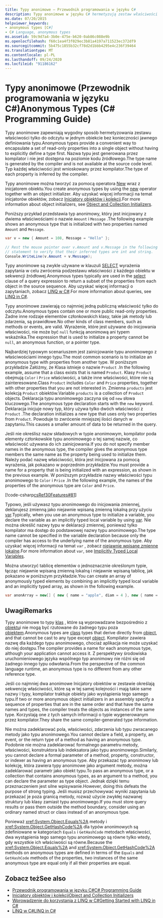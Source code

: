 ```yaml
---
title: Typy anonimowe — Przewodnik programowania w języku C#
description: Typy anonimowe w języku C# hermetyzują zestaw właściwości tylko do odczytu w obiekcie bez konieczności jawnego definiowania typu. Kompilator generuje nazwę.
ms.date: 07/20/2015
helpviewer_keywords:
- anonymous types [C#]
- C# Language, anonymous types
ms.assetid: 59c9d7a4-3b0e-475e-b620-0ab86c088e9b
ms.openlocfilehash: f60c1ea4f3f029ec3b81a4197a711523ec372df9
ms.sourcegitcommit: 5b475c1855b32cf78d2d1bbb4295e4c236f39464
ms.translationtype: MT
ms.contentlocale: pl-PL
ms.lasthandoff: 09/24/2020
ms.locfileid: "91186162"
---
```

# <a name="anonymous-types-c-programming-guide"></a><span data-ttu-id="74f31-104">Typy anonimowe (Przewodnik programowania w języku C#)</span><span class="sxs-lookup"><span data-stu-id="74f31-104">Anonymous Types (C# Programming Guide)</span></span>

<span data-ttu-id="74f31-105">Typy anonimowe zapewniają wygodny sposób hermetyzowania zestawu właściwości tylko do odczytu w jednym obiekcie bez konieczności jawnego definiowania typu.</span><span class="sxs-lookup"><span data-stu-id="74f31-105">Anonymous types provide a convenient way to encapsulate a set of read-only properties into a single object without having to explicitly define a type first.</span></span> <span data-ttu-id="74f31-106">Nazwa typu jest generowana przez kompilator i nie jest dostępna na poziomie kodu źródłowego.</span><span class="sxs-lookup"><span data-stu-id="74f31-106">The type name is generated by the compiler and is not available at the source code level.</span></span> <span data-ttu-id="74f31-107">Typ każdej właściwości jest wnioskowany przez kompilator.</span><span class="sxs-lookup"><span data-stu-id="74f31-107">The type of each property is inferred by the compiler.</span></span>  
  
 <span data-ttu-id="74f31-108">Typy anonimowe można tworzyć za pomocą operatora [New](../../language-reference/operators/new-operator.md) wraz z inicjatorem obiektu.</span><span class="sxs-lookup"><span data-stu-id="74f31-108">You create anonymous types by using the [new](../../language-reference/operators/new-operator.md) operator together with an object initializer.</span></span> <span data-ttu-id="74f31-109">Aby uzyskać więcej informacji na temat inicjatorów obiektów, zobacz [Inicjatory obiektów i kolekcji](./object-and-collection-initializers.md).</span><span class="sxs-lookup"><span data-stu-id="74f31-109">For more information about object initializers, see [Object and Collection Initializers](./object-and-collection-initializers.md).</span></span>  
  
 <span data-ttu-id="74f31-110">Poniższy przykład przedstawia typ anonimowy, który jest inicjowany z dwiema właściwościami o nazwie `Amount` i `Message` .</span><span class="sxs-lookup"><span data-stu-id="74f31-110">The following example shows an anonymous type that is initialized with two properties named `Amount` and `Message`.</span></span>  
  
```csharp  
var v = new { Amount = 108, Message = "Hello" };  
  
// Rest the mouse pointer over v.Amount and v.Message in the following  
// statement to verify that their inferred types are int and string.  
Console.WriteLine(v.Amount + v.Message);  
```  
  
 <span data-ttu-id="74f31-111">Typy anonimowe są zwykle używane w klauzuli [SELECT](../../language-reference/keywords/select-clause.md) wyrażenia zapytania w celu zwrócenia podzestawu właściwości z każdego obiektu w sekwencji źródłowej.</span><span class="sxs-lookup"><span data-stu-id="74f31-111">Anonymous types typically are used in the [select](../../language-reference/keywords/select-clause.md) clause of a query expression to return a subset of the properties from each object in the source sequence.</span></span> <span data-ttu-id="74f31-112">Aby uzyskać więcej informacji o zapytaniach, zobacz [LINQ w C#](../../linq/index.md).</span><span class="sxs-lookup"><span data-stu-id="74f31-112">For more information about queries, see [LINQ in C#](../../linq/index.md).</span></span>  
  
 <span data-ttu-id="74f31-113">Typy anonimowe zawierają co najmniej jedną publiczną właściwość tylko do odczytu.</span><span class="sxs-lookup"><span data-stu-id="74f31-113">Anonymous types contain one or more public read-only properties.</span></span> <span data-ttu-id="74f31-114">Żadne inne rodzaje elementów członkowskich klasy, takie jak metody lub zdarzenia, są prawidłowe.</span><span class="sxs-lookup"><span data-stu-id="74f31-114">No other kinds of class members, such as methods or events, are valid.</span></span> <span data-ttu-id="74f31-115">Wyrażenie, które jest używane do inicjowania właściwości, nie może być `null` funkcją anonimową ani typem wskaźnika.</span><span class="sxs-lookup"><span data-stu-id="74f31-115">The expression that is used to initialize a property cannot be `null`, an anonymous function, or a pointer type.</span></span>  
  
 <span data-ttu-id="74f31-116">Najbardziej typowym scenariuszem jest zainicjowanie typu anonimowego z właściwościami innego typu.</span><span class="sxs-lookup"><span data-stu-id="74f31-116">The most common scenario is to initialize an anonymous type with properties from another type.</span></span> <span data-ttu-id="74f31-117">W poniższym przykładzie Załóżmy, że Klasa istnieje o nazwie `Product` .</span><span class="sxs-lookup"><span data-stu-id="74f31-117">In the following example, assume that a class exists that is named `Product`.</span></span> <span data-ttu-id="74f31-118">Klasy `Product` obejmują `Color` i `Price` właściwości, a także inne właściwości, które nie są zainteresowane.</span><span class="sxs-lookup"><span data-stu-id="74f31-118">Class `Product` includes `Color` and `Price` properties, together with other properties that you are not interested in.</span></span> <span data-ttu-id="74f31-119">Zmienna `products` jest kolekcją `Product` obiektów.</span><span class="sxs-lookup"><span data-stu-id="74f31-119">Variable `products` is a collection of `Product` objects.</span></span> <span data-ttu-id="74f31-120">Deklaracja typu anonimowego zaczyna się od `new` słowa kluczowego.</span><span class="sxs-lookup"><span data-stu-id="74f31-120">The anonymous type declaration starts with the `new` keyword.</span></span> <span data-ttu-id="74f31-121">Deklaracja inicjuje nowy typ, który używa tylko dwóch właściwości z `Product` .</span><span class="sxs-lookup"><span data-stu-id="74f31-121">The declaration initializes a new type that uses only two properties from `Product`.</span></span> <span data-ttu-id="74f31-122">Powoduje to zwrócenie mniejszej ilości danych w zapytaniu.</span><span class="sxs-lookup"><span data-stu-id="74f31-122">This causes a smaller amount of data to be returned in the query.</span></span>  
  
 <span data-ttu-id="74f31-123">Jeśli nie określisz nazw składowych w typie anonimowym, kompilator poda elementy członkowskie typu anonimowego o tej samej nazwie, co właściwość używana do ich zainicjowania.</span><span class="sxs-lookup"><span data-stu-id="74f31-123">If you do not specify member names in the anonymous type, the compiler gives the anonymous type members the same name as the property being used to initialize them.</span></span> <span data-ttu-id="74f31-124">Należy podać nazwę właściwości, która jest inicjowana za pomocą wyrażenia, jak pokazano w poprzednim przykładzie.</span><span class="sxs-lookup"><span data-stu-id="74f31-124">You must provide a name for a property that is being initialized with an expression, as shown in the previous example.</span></span> <span data-ttu-id="74f31-125">W poniższym przykładzie nazwy właściwości typu anonimowego to `Color` i `Price` .</span><span class="sxs-lookup"><span data-stu-id="74f31-125">In the following example, the names of the properties of the anonymous type are `Color` and `Price`.</span></span>  
  
 [!code-csharp[csRef30Features#81](~/samples/snippets/csharp/VS_Snippets_VBCSharp/csRef30Features/CS/csref30.cs#81)]  
  
 <span data-ttu-id="74f31-126">Typowo, jeśli używasz typu anonimowego do inicjowania zmiennej, deklarujesz zmienną jako niejawnie wpisaną zmienną lokalną przy użyciu [var](../../language-reference/keywords/var.md).</span><span class="sxs-lookup"><span data-stu-id="74f31-126">Typically, when you use an anonymous type to initialize a variable, you declare the variable as an implicitly typed local variable by using [var](../../language-reference/keywords/var.md).</span></span> <span data-ttu-id="74f31-127">Nie można określić nazwy typu w deklaracji zmiennej, ponieważ tylko kompilator ma dostęp do podstawowej nazwy typu anonimowego.</span><span class="sxs-lookup"><span data-stu-id="74f31-127">The type name cannot be specified in the variable declaration because only the compiler has access to the underlying name of the anonymous type.</span></span> <span data-ttu-id="74f31-128">Aby uzyskać więcej informacji na temat `var` , zobacz [niejawnie wpisane zmienne lokalne](./implicitly-typed-local-variables.md).</span><span class="sxs-lookup"><span data-stu-id="74f31-128">For more information about `var`, see [Implicitly Typed Local Variables](./implicitly-typed-local-variables.md).</span></span>  
  
 <span data-ttu-id="74f31-129">Można utworzyć tablicę elementów o jednoznacznie określonym typie, łącząc niejawnie wpisaną zmienną lokalną i niejawnie wpisaną tablicę, jak pokazano w poniższym przykładzie.</span><span class="sxs-lookup"><span data-stu-id="74f31-129">You can create an array of anonymously typed elements by combining an implicitly typed local variable and an implicitly typed array, as shown in the following example.</span></span>  
  
```csharp  
var anonArray = new[] { new { name = "apple", diam = 4 }, new { name = "grape", diam = 1 }};  
```  
  
## <a name="remarks"></a><span data-ttu-id="74f31-130">Uwagi</span><span class="sxs-lookup"><span data-stu-id="74f31-130">Remarks</span></span>  

 <span data-ttu-id="74f31-131">Typy anonimowe to typy [klas](../../language-reference/keywords/class.md) , które są wyprowadzane bezpośrednio z [obiektu](../../language-reference/builtin-types/reference-types.md)i nie mogą być rzutowane do żadnego typu poza [obiektem](../../language-reference/builtin-types/reference-types.md).</span><span class="sxs-lookup"><span data-stu-id="74f31-131">Anonymous types are [class](../../language-reference/keywords/class.md) types that derive directly from [object](../../language-reference/builtin-types/reference-types.md), and that cannot be cast to any type except [object](../../language-reference/builtin-types/reference-types.md).</span></span> <span data-ttu-id="74f31-132">Kompilator zawiera nazwę dla każdego typu anonimowego, chociaż aplikacja nie może uzyskać do niej dostępu.</span><span class="sxs-lookup"><span data-stu-id="74f31-132">The compiler provides a name for each anonymous type, although your application cannot access it.</span></span> <span data-ttu-id="74f31-133">Z perspektywy środowiska uruchomieniowego języka wspólnego typ anonimowy nie różni się od żadnego innego typu odwołania.</span><span class="sxs-lookup"><span data-stu-id="74f31-133">From the perspective of the common language runtime, an anonymous type is no different from any other reference type.</span></span>  
  
 <span data-ttu-id="74f31-134">Jeśli co najmniej dwa anonimowe Inicjatory obiektów w zestawie określają sekwencję właściwości, które są w tej samej kolejności i mają takie same nazwy i typy, kompilator traktuje obiekty jako wystąpienia tego samego typu.</span><span class="sxs-lookup"><span data-stu-id="74f31-134">If two or more anonymous object initializers in an assembly specify a sequence of properties that are in the same order and that have the same names and types, the compiler treats the objects as instances of the same type.</span></span> <span data-ttu-id="74f31-135">Korzystają one z tych samych informacji o typie wygenerowanym przez kompilator.</span><span class="sxs-lookup"><span data-stu-id="74f31-135">They share the same compiler-generated type information.</span></span>  
  
 <span data-ttu-id="74f31-136">Nie można zadeklarować pola, właściwości, zdarzenia lub typu zwracanego metody jako typu anonimowego.</span><span class="sxs-lookup"><span data-stu-id="74f31-136">You cannot declare a field, a property, an event, or the return type of a method as having an anonymous type.</span></span> <span data-ttu-id="74f31-137">Podobnie nie można zadeklarować formalnego parametru metody, właściwości, konstruktora lub indeksatora jako typu anonimowego.</span><span class="sxs-lookup"><span data-stu-id="74f31-137">Similarly, you cannot declare a formal parameter of a method, property, constructor, or indexer as having an anonymous type.</span></span> <span data-ttu-id="74f31-138">Aby przekazać typ anonimowy lub kolekcję, która zawiera typy anonimowe jako argument metody, można zadeklarować parametr jako obiekt typu.</span><span class="sxs-lookup"><span data-stu-id="74f31-138">To pass an anonymous type, or a collection that contains anonymous types, as an argument to a method, you can declare the parameter as type object.</span></span> <span data-ttu-id="74f31-139">Jednak dzięki temu przeznaczeniem jest silne wpisywanie.</span><span class="sxs-lookup"><span data-stu-id="74f31-139">However, doing this defeats the purpose of strong typing.</span></span> <span data-ttu-id="74f31-140">Jeśli musisz przechowywać wyniki zapytania lub przekazać je poza granicą metody, rozważ użycie zwykłej nazwanej struktury lub klasy zamiast typu anonimowego.</span><span class="sxs-lookup"><span data-stu-id="74f31-140">If you must store query results or pass them outside the method boundary, consider using an ordinary named struct or class instead of an anonymous type.</span></span>  
  
 <span data-ttu-id="74f31-141">Ponieważ <xref:System.Object.Equals%2A> metody i <xref:System.Object.GetHashCode%2A> dla typów anonimowych są zdefiniowane w kategoriach `Equals` i `GetHashCode` metodach właściwości, dwa wystąpienia tego samego typu anonimowego są równe tylko wtedy, gdy wszystkie ich właściwości są równe.</span><span class="sxs-lookup"><span data-stu-id="74f31-141">Because the <xref:System.Object.Equals%2A> and <xref:System.Object.GetHashCode%2A> methods on anonymous types are defined in terms of the `Equals` and `GetHashCode` methods of the properties, two instances of the same anonymous type are equal only if all their properties are equal.</span></span>  
  
## <a name="see-also"></a><span data-ttu-id="74f31-142">Zobacz też</span><span class="sxs-lookup"><span data-stu-id="74f31-142">See also</span></span>

- [<span data-ttu-id="74f31-143">Przewodnik programowania w języku C#</span><span class="sxs-lookup"><span data-stu-id="74f31-143">C# Programming Guide</span></span>](../index.md)
- [<span data-ttu-id="74f31-144">Inicjatory obiektów i kolekcji</span><span class="sxs-lookup"><span data-stu-id="74f31-144">Object and Collection Initializers</span></span>](./object-and-collection-initializers.md)
- [<span data-ttu-id="74f31-145">Wprowadzenie do korzystania z LINQ w C#</span><span class="sxs-lookup"><span data-stu-id="74f31-145">Getting Started with LINQ in C#</span></span>](../concepts/linq/index.md)
- [<span data-ttu-id="74f31-146">LINQ w C#</span><span class="sxs-lookup"><span data-stu-id="74f31-146">LINQ in C#</span></span>](../../linq/index.md)
